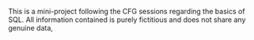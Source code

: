 This is a mini-project following the CFG sessions regarding the basics of SQL. All information contained is purely fictitious and does not share any genuine data,
